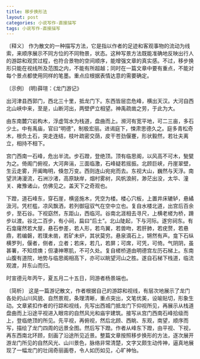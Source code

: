 ```yaml
---
title: 移步换形法
layout: post
categories: 小说写作-直接描写
tags: 小说写作-直接描写
---
```


〔释义〕 作为散文的一种描写方法，它是指以作者的足迹和客观事物的流动为线索，来顺序展示不同方位的不同物景，状态。这种写景方法既能准确地反映出行人的游踪和观赏过程，也符合景物的空间顺序，能增强文章的真实感。不过，移步换形只能在视线所及范围之内，不能有所超越；同时在一篇文章中要有重点，不能对每个景点都使用同样的笔墨。重点应根据表情达意的需要确定。

〔示例〕 (明)薛瑄：《龙门游记》

出河津县西郭门，西北三十里，抵龙门下。东西皆层峦危峰，横出天汉。大河自西北山峡中来，至是，山断河出，两壁俨立相望。神禹疏凿之劳，于此为大。

由东南麓穴岩构木，浮虚驾水为栈道，盘曲而上。濒河有宽平地，可二三亩，多石少土。中有禹庙，官曰“明德”，制极宏丽。进谒庭下，悚肃思德久之。庭多青松奇木，根负土石，突走连结，枝叶疏密交荫，皮干苍劲偃蹇，形状毅然，若壮夫离立，相持不相下。

宫门西南一石峰，危出半流。步石蹬，登绝顶。顶有临思阁，以风高不可木，甃甓为之。倚阁门俯视，大河奔湍，三面临激，石峰疑若摇振。北顾巨峡，丹崖翠壁，生云走雾，开阖晦明，倏忽万变。西则连山宛宛而去。东视大山，巍然与天浮。南望洪涛漫流，石洲沙渚，高原缺岸，烟村雾树，风帆浪舸，渺茫出没，太华、潼关、雍豫诸山，仿佛见之。盖天下之奇观也。

下蹬，道石峰东，穿石崖，横竖施木，凭空为楼。楼心穴板，上置井床辘轳，悬繘汲河。凭栏槛，凉风飘洒，若列御寇驭气在空中立也。复自水楼北道，出宫后百余步，至石谷。下视窈然，东距山，西临河。谷南北涯相去寻尺，上横老槎为桥，蹐步以渡。谷北二百步，有小祠，扁曰“后土”。北山陡起，下与河际。遂穷祠东。有石龛窿然若大屋，悬石参差，若人形，若鸟翼，若兽吻，若肝肺，若疣赘，若悬鼎，若编磐，若璞未凿，若矿未炉，其状莫穷。悬泉滴石上，锵然有声。龛下石纵横罗列，偃者，侧者，立者；若床，若几，若屏；可席，可凭，可倚。气阴阴，虽甚署，不知烦燠；但凄神寒肌，不可久处。复自槎桥道由明德宫左历石梯上。东南山腹有道院，地势与临思阁相高下，亦可以眺望河山之胜。遂自石梯下栈道，临流观渡，并东山而归。

时宣德元年丙午，夏五月二十五日，同游者杨景端也。

〔简析〕 这是一篇游记散文，作者根据自己的游踪和视线，有层次地展示了龙门各处的山川风貌、自然景观，条理清晰，重点突出，文笔优美，设喻贴切，形象生动。文章紧扣作者的行踪和视线，先写出西城门抵龙门下仰视所见，再展示从栈道盘曲而上沿途平视进入眼帘的自然风光和庙宇建筑。接写从宫门西南石峰拾级而上，登临绝顶的所见。先平视，再俯视，然后北顾、西眺、东观，南望，顺序而写，描绘了龙门四周的远景全图。然后写下蹬。作者从峰东下蹬，由平视、下视，再东西南北环顾，刻画了沿途所见近景。整篇文章按照移步换形的方法，逐次展开游龙门所见的自然风光、山川景色，脉络非常清楚，文字又颇生动传神，逼真地展现了一幅龙门的壮阔奇丽画卷，令人如历如见，心旷神怡。 